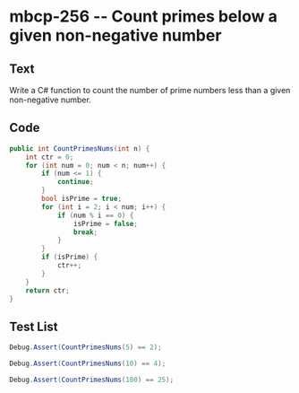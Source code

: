 # mbcp-256 -- Count primes below a given non-negative number

## Text

Write a C# function to count the number of prime numbers less than a given non-negative number.

## Code

```csharp
public int CountPrimesNums(int n) {
    int ctr = 0;
    for (int num = 0; num < n; num++) {
        if (num <= 1) {
            continue;
        }
        bool isPrime = true;
        for (int i = 2; i < num; i++) {
            if (num % i == 0) {
                isPrime = false;
                break;
            }
        }
        if (isPrime) {
            ctr++;
        }
    }
    return ctr;
}
```

## Test List

```csharp
Debug.Assert(CountPrimesNums(5) == 2);
```

```csharp
Debug.Assert(CountPrimesNums(10) == 4);
```

```csharp
Debug.Assert(CountPrimesNums(100) == 25);
```
